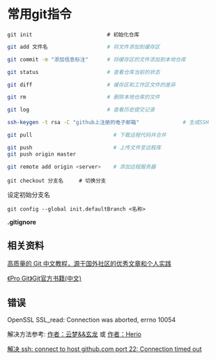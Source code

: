 # 常用git指令

```shell
git init					    # 初始化仓库
```

```bash
git add 文件名   				  # 将文件添加到缓存区
```

```bash
git commit -m "添加信息标注" 		# 将缓存区的文件添加到本地仓库
```

```bash
git status					    # 查看仓库当前的状态
```

```bash
git diff						# 缓存区和工作区文件的差异
```

```bash
git rm    						# 删除本地仓库的文件
```

```bash
git log     					# 查看历史提交记录
```

```bash
ssh-keygen -t rsa -C "github上注册的电子邮箱"              # 生成SSH
```

```bash
git pull      					  # 下载远程代码并合并
```

```bash
git push      				      # 上传文件至远程库
git push origin master
```

```bash
git remote add origin <server>	  # 添加远程服务器
```

```shell
git checkout 分支名     # 切换分支
```

设定初始分支名

```shell
git config --global init.defaultBranch <名称>
```


**.gitignore**





## 相关资料

[高质量的 Git 中文教程，源于国外社区的优秀文章和个人实践](https://github.com/geeeeeeeeek/git-recipes)

[《Pro Git》Git官方书籍(中文)](https://git-scm.com/book/zh/v2)





##  错误

OpenSSL SSL_read: Connection was aborted, errno 10054

解决方法参考:  [作者：云梦&&玄龙](https://www.cnblogs.com/fairylyl/p/15059437.html)   或   [作者：Herio](https://blog.51cto.com/u_15326986/3328947)



[解决 ssh: connect to host github.com port 22: Connection timed out](https://segmentfault.com/a/1190000040896781)

